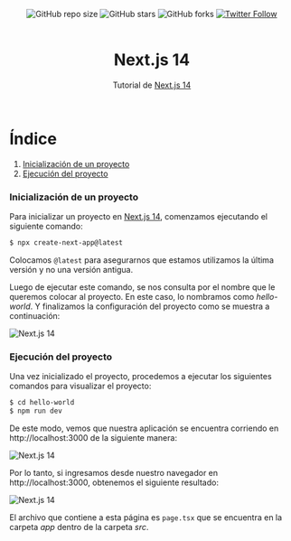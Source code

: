 <div align="center">
  
  ![GitHub repo size](https://img.shields.io/github/repo-size/eruedasanchez/nextJS-14)
  ![GitHub stars](https://img.shields.io/github/stars/eruedasanchez/nextJS-14?style=social)
  ![GitHub forks](https://img.shields.io/github/forks/eruedasanchez/nextJS-14?style=social)
  [![Twitter Follow](https://img.shields.io/twitter/follow/RSanchez_Eze?style=social)](https://twitter.com/intent/follow?screen_name=RSanchez_Eze)
  <br/>
  <br/>

  <h1 align="center">Next.js 14</h1>

  Tutorial de [Next.js 14](https://github.com/vercel/next.js) 
</div>
<br/>

# Índice

1. [Inicialización de un proyecto](#inicialización-de-un-proyecto)
2. [Ejecución del proyecto](#ejecución-del-proyecto)

### Inicialización de un proyecto

Para inicializar un proyecto en [Next.js 14](https://github.com/vercel/next.js), comenzamos ejecutando el siguiente comando:

```bash
$ npx create-next-app@latest
```

Colocamos `@latest` para asegurarnos que estamos utilizamos la última versión y no una versión antigua.

Luego de ejecutar este comando, se nos consulta por el nombre que le queremos colocar al proyecto. En este caso, lo nombramos como *hello-world*. Y finalizamos la configuración del proyecto como se muestra a continuación: 

![Next.js 14](https://i.postimg.cc/tgnNmvCX/next-js-14-codev-1.jpg "Inicialización de un proyecto")

### Ejecución del proyecto

Una vez inicializado el proyecto, procedemos a ejecutar los siguientes comandos para visualizar el proyecto:

```bash
$ cd hello-world
$ npm run dev
```

De este modo, vemos que nuestra aplicación se encuentra corriendo en http://localhost:3000 de la siguiente manera:

![Next.js 14](https://i.postimg.cc/L4Vz9Cv8/next-js-14-codev-2.jpg "Ejecución del proyecto")

Por lo tanto, si ingresamos desde nuestro navegador en http://localhost:3000, obtenemos el siguiente resultado: 

![Next.js 14](https://i.postimg.cc/HkchJcSn/next-js-14-codev-3.jpg "Ejecución del proyecto")

El archivo que contiene a esta página es `page.tsx` que se encuentra en la carpeta *app* dentro de la carpeta *src*. 









